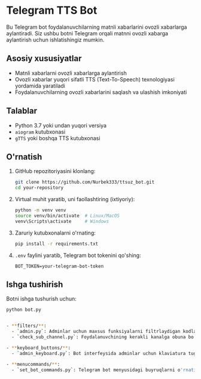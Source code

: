 # Telegram TTS Bot

Bu Telegram bot foydalanuvchilarning matnli xabarlarini ovozli xabarlarga aylantiradi. Siz ushbu botni Telegram orqali matnni ovozli xabarga aylantirish uchun ishlatishingiz mumkin.

## Asosiy xususiyatlar

- Matnli xabarlarni ovozli xabarlarga aylantirish
- Ovozli xabarlar yuqori sifatli TTS (Text-To-Speech) texnologiyasi yordamida yaratiladi
- Foydalanuvchilarning ovozli xabarlarini saqlash va ulashish imkoniyati

## Talablar

- Python 3.7 yoki undan yuqori versiya
- `aiogram` kutubxonasi
- `gTTS` yoki boshqa TTS kutubxonasi

## O'rnatish

1. GitHub repozitoriyasini klonlang:

    ```bash
    git clone https://github.com/Nurbek333/ttsuz_bot.git
    cd your-repository
    ```

2. Virtual muhit yaratib, uni faollashtiring (ixtiyoriy):

    ```bash
    python -m venv venv
    source venv/bin/activate  # Linux/MacOS
    venv\Scripts\activate     # Windows
    ```

3. Zaruriy kutubxonalarni o'rnating:

    ```bash
    pip install -r requirements.txt
    ```

4. `.env` faylini yaratib, Telegram bot tokenini qo'shing:

    ```
    BOT_TOKEN=your-telegram-bot-token
    ```

## Ishga tushirish

Botni ishga tushurish uchun:

```bash
python bot.py


- **filters/**:
  - `admin.py`: Adminlar uchun maxsus funksiyalarni filtrlaydigan kodlar joylashgan.
  - `check_sub_channel.py`: Foydalanuvchining kerakli kanalga obuna bo‘lganligini tekshiruvchi kodlar.

- **keyboard_buttons/**:
  - `admin_keyboard.py`: Bot interfeysida adminlar uchun klaviatura tugmalari sozlanadi.

- **menucommands/**:
  - `set_bot_commands.py`: Telegram bot menyusidagi buyruqlarni o'rnatish uchun skript.
